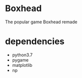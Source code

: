 # Boxhead
The popular game Boxhead remade
# dependencies
  * python3.7
  * pygame
  * matplotlib
  * np
